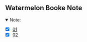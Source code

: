 ## Watermelon Booke Note
<details open>
<summary>Note:</summary>

- [x] [01](01/README.md)
- [x] [02](02/README.md)
</details>